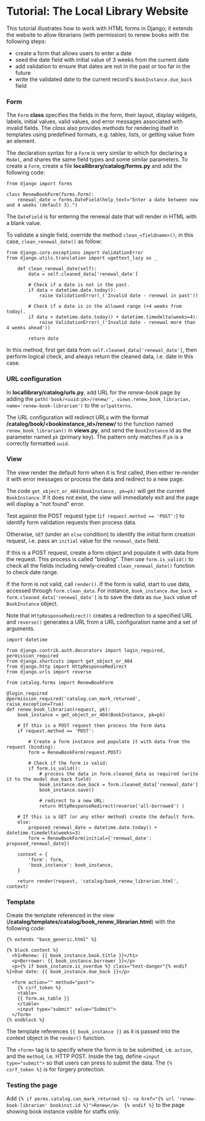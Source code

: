 # Tutorial: The Local Library Website

This tutorial illustrates how to work with HTML forms in Django; it extends the website to allow librarians (with permission) to renew books with the following steps:
- create a form that allows users to enter a date
- seed the date field with initial value of 3 weeks from the current date
- add validation to ensure that dates are not in the past or too far in the future
- write the validated date to the current record's `BookInstance.due_back` field

### Form

The `Form` **class** specifies the fields in the form, their layout, display widgets, labels, initial values, valid values, and error messages associated with invalid fields. The *class* also provides *methods* for rendering itself in templates using predefined formats, e.g. tables, lists, or getting value from an element.

The declaration syntax for a `Form` is very similar to which for declaring a `Model`, and shares the same field types and some similar parameters. To create a `Form`, create a file **locallibrary/catalog/forms.py** and add the following code:

```
from django import forms

class RenewBookForm(forms.Form):
    renewal_date = forms.DateField(help_text="Enter a date between now and 4 weeks (default 3).")

```

The `DateField` is for entering the renewal date that will render in HTML with a blank value.

To validate a single field, override the method `clean_<fieldname>()`; in this case, `clean_renewal_date()` as follow:

```
from django.core.exceptions import ValidationError
from django.utils.translation import ugettext_lazy as _

    def clean_renewal_date(self):
        data = self.cleaned_data['renewal_date']

        # Check if a date is not in the past.
        if data < datetime.date.today():
            raise ValidationError(_('Invalid date - renewal in past'))

        # Check if a date is in the allowed range (+4 weeks from today).
        if data > datetime.date.today() + datetime.timedelta(weeks=4):
            raise ValidationError(_('Invalid date - renewal more than 4 weeks ahead'))

        return data
```

In this method, first get data from `self.cleaned_data['renewal_date']`, then perform logical check, and always return the cleaned data, i.e. date in this case.

### URL configuration

In **locallibrary/catalog/urls.py**, add URL for the _renew-book_ page by adding the `path('book/<uuid:pk>/renew/', views.renew_book_librarian, name='renew-book-librarian')` to the `urlpatterns`.

The URL configuration will redirect URLs with the format **/catalog/book/<bookinstance_id>/renew/** to the function named `renew_book_librarian()` in **views.py**, and send the `BookInstance` id as the parameter named `pk` (primary key). The pattern only matches if `pk` is a correctly formatted `uuid`.

### View

The view render the default form when it is first called, then either re-render it with error messages or process the data and redirect to a new page.

The code `get_object_or_404(BookInstance, pk=pk)` will get the current `BookInstance`. If it does not exist, the view will immediately exit and the page will display a "not found" error.

Test against the POST request type (`if request.method == 'POST':`) to identify form validation requests then process data.

Otherwise, `GET` (under an `else` condition) to identify the initial form creation request, i.e. pass an `initial` value for the `renewal_date` field.

If this is a POST request, create a form object and populate it with data from the request. This process is called "binding". Then use `form.is_valid()` to check all the fields including newly-created `clean_renewal_date()` function to check date range.

If the form is not valid, call `render()`. If the form is valid, start to use data, accessed through `form.clean_data`. For instance, `book_instance.due_back = form.cleaned_data['renewal_date']` is to save the data as `due_back` value of `BookInstance` object.

Note that `HttpResponseRedirect()` creates a redirection to a specified URL and `reverse()` generates a URL from a URL configuration name and a set of arguments.

```
import datetime

from django.contrib.auth.decorators import login_required, permission_required
from django.shortcuts import get_object_or_404
from django.http import HttpResponseRedirect
from django.urls import reverse

from catalog.forms import RenewBookForm

@login_required
@permission_required('catalog.can_mark_returned', raise_exception=True)
def renew_book_librarian(request, pk):
    book_instance = get_object_or_404(BookInstance, pk=pk)

    # If this is a POST request then process the Form data
    if request.method == 'POST':

        # Create a form instance and populate it with data from the request (binding):
        form = RenewBookForm(request.POST)

        # Check if the form is valid:
        if form.is_valid():
            # process the data in form.cleaned_data as required (write it to the model due_back field)
            book_instance.due_back = form.cleaned_data['renewal_date']
            book_instance.save()

            # redirect to a new URL:
            return HttpResponseRedirect(reverse('all-borrowed') )

    # If this is a GET (or any other method) create the default form.
    else:
        proposed_renewal_date = datetime.date.today() + datetime.timedelta(weeks=3)
        form = RenewBookForm(initial={'renewal_date': proposed_renewal_date})

    context = {
        'form': form,
        'book_instance': book_instance,
    }

    return render(request, 'catalog/book_renew_librarian.html', context)
```

### Template

Create the template referenced in the view (**/catalog/templates/catalog/book_renew_librarian.html**) with the following code:

```
{% extends "base_generic.html" %}

{% block content %}
  <h1>Renew: {{ book_instance.book.title }}</h1>
  <p>Borrower: {{ book_instance.borrower }}</p>
  <p>{% if book_instance.is_overdue %} class="text-danger"{% endif %}>Due date: {{ book_instance.due_back }}</p>
  
  <form action="" method="post">
    {% csrf_token %}
    <table>
    {{ form.as_table }}
    </table>
    <input type="submit" value="Submit">
  </form>
{% endblock %}
```

The template references `{{ book_instance }}` as it is passed into the context object in the `render()` function.

The `<form>` tag is to specify where the form is to be submitted, i.e. `action`, and the `method`, i.e. HTTP POST. Inside the tag, define `<input type="submit">` so that users can press to submit the data. The `{% csrf_token %}` is for forgery protection.

### Testing the page

Add `{% if perms.catalog.can_mark_returned %}- <a href="{% url 'renew-book-librarian' bookinst.id %}">Renew</a>  {% endif %}` to the page showing book instance visible for staffs only.

